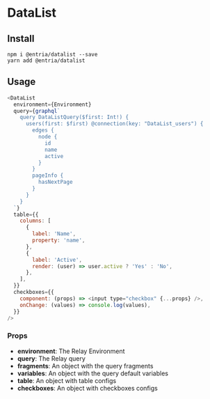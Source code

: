 # DataList

## Install

```
npm i @entria/datalist --save
yarn add @entria/datalist
```

## Usage

```js
<DataList
  environment={Environment}
  query={graphql`
    query DataListQuery($first: Int!) {
      users(first: $first) @connection(key: "DataList_users") {
        edges {
          node {
            id
            name
            active
          }
        }
        pageInfo {
          hasNextPage
        }
      }
    }
  `}
  table={{
    columns: [
      {
        label: 'Name',
        property: 'name',
      },
      {
        label: 'Active',
        render: (user) => user.active ? 'Yes' : 'No',
      },
    ],
  }}
  checkboxes={{
    component: (props) => <input type="checkbox" {...props} />,
    onChange: (values) => console.log(values),
  }}
/>
```

### Props

- **environment**: The Relay Environment
- **query**: The Relay query
- **fragments**: An object with the query fragments
- **variables**: An object with the query default variables
- **table**: An object with table configs
- **checkboxes**: An object with checkboxes configs
